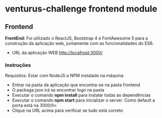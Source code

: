 # venturus-challenge frontend module

<h2>Frontend</h2>

<b>FrontEnd:</b> Foi utilizado o ReactJS, Bootstrap 4 e FontAwesome 5 para a construção da aplicação web, juntamente com as funcionalidades do ES6.

- URL da aplicação WEB <a href="http://localhost:3000/">http://localhost:3000/</a>

<h3>Instruções</h3>
  <p>Requisitos: Estar com NodeJS e NPM instalado na máquina</p>

<ul>
  <li>Entrar na pasta da aplicação que encontra-se na pasta frontend</li>
  <li>O package.json irá se encontrar logo na pasta</li>
  <li>Executar o comando <b>npm install</b> para instalar todas as dependências</li>
  <li>Executar o comando <b>npm start</b> para inicializar o server. Como default a porta está na 3000/li>
  <li>Clique na URL acima para verificar se tudo está correto</li>
</ul>